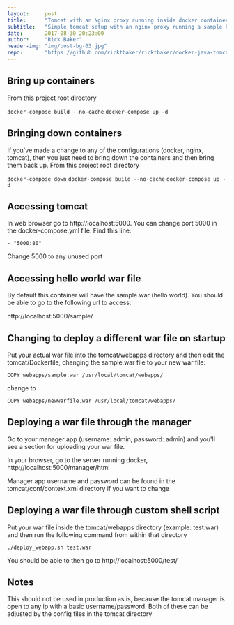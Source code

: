 ```yaml
---
layout:     post
title:      "Tomcat with an Nginx proxy running inside docker containers"
subtitle:   "Simple tomcat setup with an nginx proxy running a sample hello world war file from within docker containers."
date:       2017-08-30 20:23:00
author:     "Rick Baker"
header-img: "img/post-bg-03.jpg"
repo:       "https://github.com/ricktbaker/ricktbaker/docker-java-tomcat-nginx"
---
```


## Bring up containers

From this project root directory

`docker-compose build --no-cache`
`docker-compose up -d`

## Bringing down containers

If you've made a change to any of the configurations (docker, nginx, tomcat), then you just need to bring down the containers and then bring them back up.   From this project root directory

`docker-compose down`
`docker-compose build --no-cache`
`docker-compose up -d`

## Accessing tomcat

In web browser go to http://localhost:5000.  You can change port 5000 in the docker-compose.yml file.  Find this line:

`- "5000:80"`

Change 5000 to any unused port

## Accessing hello world war file

By default this container will have the sample.war (hello world). You should be able to go to the following url to access:

http://localhost:5000/sample/

## Changing to deploy a different war file on startup

Put your actual war file into the tomcat/webapps directory and then edit the tomcat/Dockerfile, changing the sample.war file to your new war file:

`COPY webapps/sample.war /usr/local/tomcat/webapps/`

change to

`COPY webapps/newwarfile.war /usr/local/tomcat/webapps/`

## Deploying a war file through the manager

Go to your manager app (username: admin, password: admin) and you'll see a section for uploading your war file.

In your browser, go to the server running docker,  http://localhost:5000/manager/html

Manager app username and password can be found in the tomcat/conf/context.xml directory if you want to change

## Deploying a war file through custom shell script

Put your war file inside the tomcat/webapps directory (example: test.war) and then run the following command from within that directory

`./deploy_webapp.sh test.war`

You should be able to then go to http://localhost:5000/test/


## Notes

This should not be used in production as is, because the tomcat manager is open to any ip with a basic username/password.   Both of these can be adjusted by the config files in the tomcat directory
